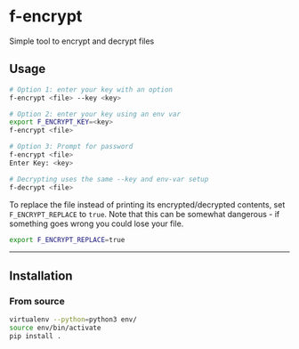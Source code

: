 # f-encrypt
Simple tool to encrypt and decrypt files

## Usage

```bash
# Option 1: enter your key with an option
f-encrypt <file> --key <key>

# Option 2: enter your key using an env var
export F_ENCRYPT_KEY=<key>
f-encrypt <file>

# Option 3: Prompt for password
f-encrypt <file>
Enter Key: <key>

# Decrypting uses the same --key and env-var setup
f-decrypt <file>
```

To replace the file instead of printing its encrypted/decrypted contents, set `F_ENCRYPT_REPLACE`
to `true`. Note that this can be somewhat dangerous - if something goes wrong you could lose your
file.

```bash
export F_ENCRYPT_REPLACE=true
```


---


## Installation

### From source

```bash
virtualenv --python=python3 env/
source env/bin/activate
pip install .
```

